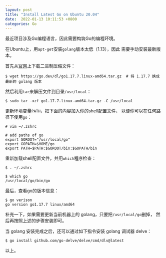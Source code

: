 ```yaml
---
layout: post
title: "Install Latest Go on Ubuntu 20.04"
date:  2022-01-13 10:11:53 +0800
categories: Go
---
```


最近项目涉及Go编程语言，因此需要构筑Go的编程环境。

在Ubuntu上，用`apt-get`安装`golang`版本太低（1.13），因此
需要手动安装最新版本。

首先从[官网](https://go.dev/dl/)上下载二进制压缩文件：
```
$ wget https://go.dev/dl/go1.17.7.linux-amd64.tar.gz  # 将 1.17.7 换成最新的 golang 版本
```

然后利用`tar`来解压文件到目录`/usr/local`：
```
$ sudo tar -xzf go1.17.7.linux-amd64.tar.gz -C /usr/local
```

更新环境变量`PATH`，把下面的内容加入你的shell配置文件，
以便你可以在任何路径下使用`go`：
```
# vim ~/.zshrc

# add paths of go
export GOROOT="/usr/local/go"
export GOPATH=$HOME/go
export PATH=$PATH:$GOROOT/bin:$GOPATH/bin
```

重新加载shell配置文件，并用`which`程序检查：
```
$ . ~/.zshrc

$ which go
/usr/local/go/bin/go
```

最后，查看go的版本信息：
```
$ go verison
go version go1.17.7 linux/amd64
```

补充一下，如果需要更新当前机器上的 golang，只要把`/usr/local/go`删掉，
然后再按照上述的步骤安装即可。

当 golang 安装完成之后，还可以通过如下指令安装 golang 调试器 delve：
```
$ go install github.com/go-delve/delve/cmd/dlv@latest
```

以上。
